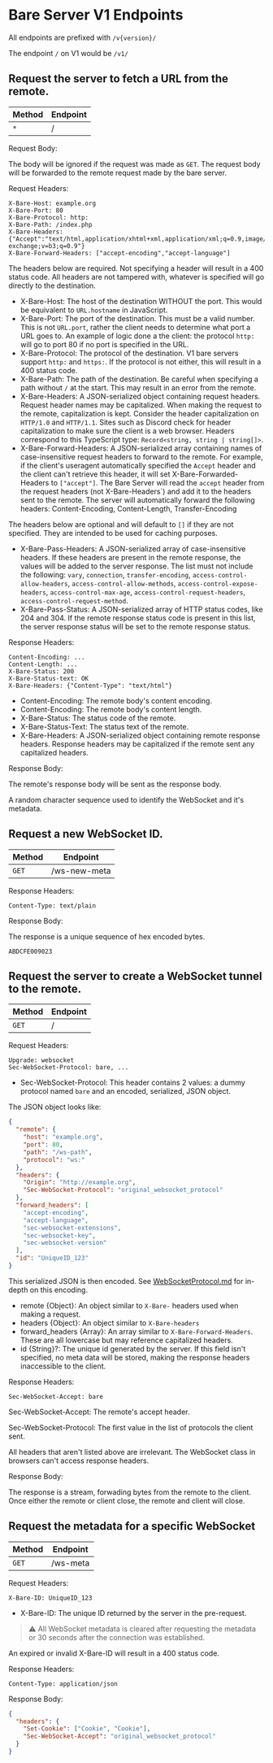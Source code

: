 # Bare Server V1 Endpoints

All endpoints are prefixed with `/v{version}/`

The endpoint `/` on V1 would be `/v1/`

## Request the server to fetch a URL from the remote.

| Method | Endpoint |
| ------ | -------- |
| `*`    | /        |

Request Body:

The body will be ignored if the request was made as `GET`. The request body will be forwarded to the remote request made by the bare server.

Request Headers:

```
X-Bare-Host: example.org
X-Bare-Port: 80
X-Bare-Protocol: http:
X-Bare-Path: /index.php
X-Bare-Headers: {"Accept":"text/html,application/xhtml+xml,application/xml;q=0.9,image/webp,image/apng,*/*;q=0.8,application/signed-exchange;v=b3;q=0.9"}
X-Bare-Forward-Headers: ["accept-encoding","accept-language"]
```

The headers below are required. Not specifying a header will result in a 400 status code. All headers are not tampered with, whatever is specified will go directly to the destination.

- X-Bare-Host: The host of the destination WITHOUT the port. This would be equivalent to `URL.hostname` in JavaScript.
- X-Bare-Port: The port of the destination. This must be a valid number. This is not `URL.port`, rather the client needs to determine what port a URL goes to. An example of logic done a the client: the protocol `http:` will go to port 80 if no port is specified in the URL.
- X-Bare-Protocol: The protocol of the destination. V1 bare servers support `http:` and `https:`. If the protocol is not either, this will result in a 400 status code.
- X-Bare-Path: The path of the destination. Be careful when specifying a path without `/` at the start. This may result in an error from the remote.
- X-Bare-Headers: A JSON-serialized object containing request headers. Request header names may be capitalized. When making the request to the remote, capitalization is kept. Consider the header capitalization on `HTTP/1.0` and `HTTP/1.1`. Sites such as Discord check for header capitalization to make sure the client is a web browser. Headers correspond to this TypeScript type: `Record<string, string | string[]>`.
- X-Bare-Forward-Headers: A JSON-serialized array containing names of case-insensitive request headers to forward to the remote. For example, if the client's useragent automatically specified the `Accept` header and the client can't retrieve this header, it will set X-Bare-Forwarded-Headers to `["accept"]`. The Bare Server will read the `accept` header from the request headers (not X-Bare-Headers`) and add it to the headers sent to the remote. The server will automatically forward the following headers: Content-Encoding, Content-Length, Transfer-Encoding

The headers below are optional and will default to `[]` if they are not specified. They are intended to be used for caching purposes.

- X-Bare-Pass-Headers: A JSON-serialized array of case-insensitive headers. If these headers are present in the remote response, the values will be added to the server response.
  The list must not include the following: `vary`, `connection`, `transfer-encoding`, `access-control-allow-headers`, `access-control-allow-methods`, `access-control-expose-headers`, `access-control-max-age`, `access-control-request-headers`, `access-control-request-method`.
- X-Bare-Pass-Status: A JSON-serialized array of HTTP status codes, like 204 and 304. If the remote response status code is present in this list, the server response status will be set to the remote response status.

Response Headers:

```
Content-Encoding: ...
Content-Length: ...
X-Bare-Status: 200
X-Bare-Status-text: OK
X-Bare-Headers: {"Content-Type": "text/html"}
```

- Content-Encoding: The remote body's content encoding.
- Content-Encoding: The remote body's content length.
- X-Bare-Status: The status code of the remote.
- X-Bare-Status-Text: The status text of the remote.
- X-Bare-Headers: A JSON-serialized object containing remote response headers. Response headers may be capitalized if the remote sent any capitalized headers.

Response Body:

The remote's response body will be sent as the response body.

A random character sequence used to identify the WebSocket and it's metadata.

## Request a new WebSocket ID.

| Method | Endpoint     |
| ------ | ------------ |
| `GET`  | /ws-new-meta |

Response Headers:

```
Content-Type: text/plain
```

Response Body:

The response is a unique sequence of hex encoded bytes.

```
ABDCFE009023
```

## Request the server to create a WebSocket tunnel to the remote.

| Method | Endpoint |
| ------ | -------- |
| `GET`  | /        |

Request Headers:

```
Upgrade: websocket
Sec-WebSocket-Protocol: bare, ...
```

- Sec-WebSocket-Protocol: This header contains 2 values: a dummy protocol named `bare` and an encoded, serialized, JSON object.

The JSON object looks like:

```json
{
  "remote": {
    "host": "example.org",
    "port": 80,
    "path": "/ws-path",
    "protocol": "ws:"
  },
  "headers": {
    "Origin": "http://example.org",
    "Sec-WebSocket-Protocol": "original_websocket_protocol"
  },
  "forward_headers": [
    "accept-encoding",
    "accept-language",
    "sec-websocket-extensions",
    "sec-websocket-key",
    "sec-websocket-version"
  ],
  "id": "UniqueID_123"
}
```

This serialized JSON is then encoded. See [WebSocketProtocol.md](https://github.com/tomphttp/specifications/blob/master/WebSocketProtocol.md) for in-depth on this encoding.

- remote {Object}: An object similar to `X-Bare-` headers used when making a request.
- headers {Object}: An object similar to `X-Bare-headers`
- forward_headers {Array}: An array similar to `X-Bare-Forward-Headers`. These are all lowercase but may reference capitalized headers.
- id {String}?: The unique id generated by the server. If this field isn't specified, no meta data will be stored, making the response headers inaccessible to the client.

Response Headers:

```
Sec-WebSocket-Accept: bare
```

Sec-WebSocket-Accept: The remote's accept header.

Sec-WebSocket-Protocol: The first value in the list of protocols the client sent.

All headers that aren't listed above are irrelevant. The WebSocket class in browsers can't access response headers.

Response Body:

The response is a stream, forwading bytes from the remote to the client. Once either the remote or client close, the remote and client will close.

## Request the metadata for a specific WebSocket

| Method | Endpoint |
| ------ | -------- |
| `GET`  | /ws-meta |

Request Headers:

```
X-Bare-ID: UniqueID_123
```

- X-Bare-ID: The unique ID returned by the server in the pre-request.

> ⚠ All WebSocket metadata is cleared after requesting the metadata or 30 seconds after the connection was established.

An expired or invalid X-Bare-ID will result in a 400 status code.

Response Headers:

```
Content-Type: application/json
```

Response Body:

```json
{
  "headers": {
    "Set-Cookie": ["Cookie", "Cookie"],
    "Sec-WebSocket-Accept": "original_websocket_protocol"
  }
}
```
